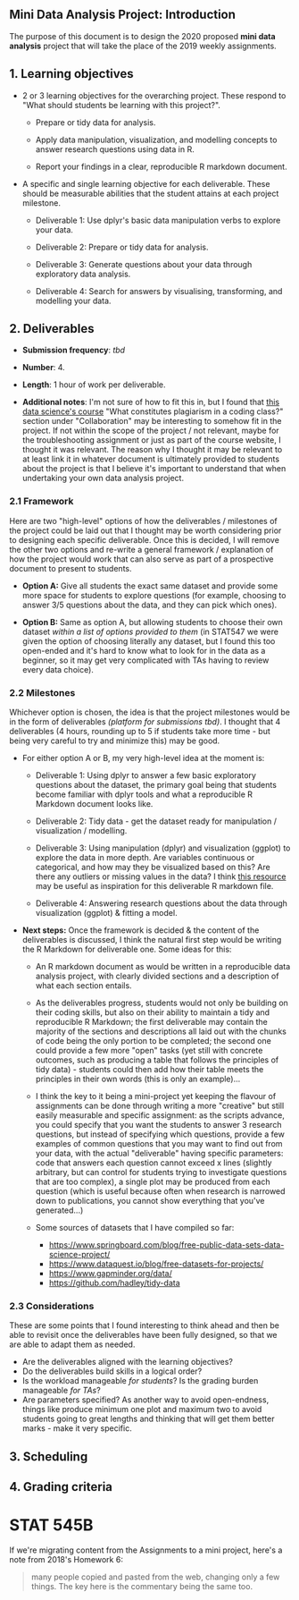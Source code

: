 ## Mini Data Analysis Project: Introduction

The purpose of this document is to design the 2020 proposed **mini data analysis** project that will take the place of the 2019 weekly assignments.

## 1. Learning objectives

+ 2 or 3 learning objectives for the overarching project. These respond to "What should students be learning with this project?".

  + Prepare or tidy data for analysis.
  
  + Apply data manipulation, visualization, and modelling concepts to answer research questions using data in R.
  
  + Report your findings in a clear, reproducible R markdown document.
  
+ A specific and single learning objective for each deliverable. These should be measurable abilities that the student attains at each project milestone.

  + Deliverable 1: Use dplyr's basic data manipulation verbs to explore your data.
  
  + Deliverable 2: Prepare or tidy data for analysis.
  
  + Deliverable 3: Generate questions about your data through exploratory data analysis.
  
  + Deliverable 4: Search for answers by visualising, transforming, and modelling your data.
  
## 2. Deliverables

+ **Submission frequency**: *tbd*

+ **Number**: 4.

+ **Length**: 1 hour of work per deliverable. 

+ **Additional notes**: I'm not sure of how to fit this in, but I found that [this data science's course](http://www.andrew.cmu.edu/user/achoulde/94842/) "What constitutes plagiarism in a coding class?" section under "Collaboration" may be interesting to somehow fit in the project. If not within the scope of the project / not relevant, maybe for the troubleshooting assignment or just as part of the course website, I thought it was relevant. The reason why I thought it may be relevant to at least link it in whatever document is ultimately provided to students about the project is that I believe it's important to understand that when undertaking your own data analysis project.

### 2.1 Framework

Here are two "high-level" options of how the deliverables / milestones of the project could be laid out that I thought may be worth considering prior to designing each specific deliverable. Once this is decided, I will remove the other two options and re-write a general framework / explanation of how the project would work that can also serve as part of a prospective document to present to students.

+ **Option A:** Give all students the exact same dataset and provide some more space for students to explore questions (for example, choosing to answer 3/5 questions about the data, and they can pick which ones).

+ **Option B:** Same as option A, but allowing students to choose their own dataset *within a list of options provided to them* (in STAT547 we were given the option of choosing literally any dataset, but I found this too open-ended and it's hard to know what to look for in the data as a beginner, so it may get very complicated with TAs having to review every data choice).

### 2.2 Milestones

Whichever option is chosen, the idea is that the project milestones would be in the form of deliverables *(platform for submissions tbd)*. I thought that 4 deliverables (4 hours, rounding up to 5 if students take more time - but being very careful to try and minimize this) may be good.

+ For either option A or B, my very high-level idea at the moment is:
  
  + Deliverable 1: Using dplyr to answer a few basic exploratory questions about the dataset, the primary goal being that students become familiar with dplyr tools and what a reproducible R Markdown document looks like. 
  
  + Deliverable 2: Tidy data - get the dataset ready for manipulation / visualization / modelling.
  
  + Deliverable 3: Using manipulation (dplyr) and visualization (ggplot) to explore the data in more depth. Are variables continuous or categorical, and how may they be visualized based on this? Are there any outliers or missing values in the data? I think [this resource](https://r4ds.had.co.nz/exploratory-data-analysis.html#questions) may be useful as inspiration for this deliverable R markdown file.
  
  + Deliverable 4: Answering research questions about the data through visualization (ggplot) & fitting a model. 
  
+ **Next steps:** Once the framework is decided & the content of the deliverables is discussed, I think the natural first step would be writing the R Markdown for deliverable one. Some ideas for this:
  
  + An R markdown document as would be written in a reproducible data analysis project, with clearly divided sections and a description of what each section entails.
  
  + As the deliverables progress, students would not only be building on their coding skills, but also on their ability to maintain a tidy and reproducible R Markdown; the first deliverable may contain the majority of the sections and descriptions all laid out with the chunks of code being the only portion to be completed; the second one could provide a few more "open" tasks (yet still with concrete outcomes, such as producing a table that follows the principles of tidy data) - students could then add how their table meets the principles in their own words (this is only an example)...
  
  + I think the key to it being a mini-project yet keeping the flavour of assignments can be done through writing a more "creative" but still easily measurable and specific assignment: as the scripts advance, you could specify that you want the students to answer 3 research questions, but instead of specifying which questions, provide a few examples of common questions that you may want to find out from your data, with the actual "deliverable" having specific parameters: code that answers each question cannot exceed x lines (slightly arbitrary, but can control for students trying to investigate questions that are too complex), a single plot may be produced from each question (which is useful because often when research is narrowed down to publications, you cannot show everything that you've generated...)
  
  + Some sources of datasets that I have compiled so far:
  
    + https://www.springboard.com/blog/free-public-data-sets-data-science-project/
    + https://www.dataquest.io/blog/free-datasets-for-projects/
    + https://www.gapminder.org/data/
    + https://github.com/hadley/tidy-data
    
### 2.3 Considerations

These are some points that I found interesting to think ahead and then be able to revisit once the deliverables have been fully designed, so that we are able to adapt them as needed.

+ Are the deliverables aligned with the learning objectives?
+ Do the deliverables build skills in a logical order?
+ Is the workload manageable *for students*? Is the grading burden manageable *for TAs*?
+ Are parameters specified? As another way to avoid open-endness, things like produce minimum one plot and maximum two to avoid students going to great lengths and thinking that will get them better marks - make it very specific. 

## 3. Scheduling

## 4. Grading criteria

# STAT 545B

If we're migrating content from the Assignments to a mini project, here's a note from 2018's Homework 6:

> many people copied and pasted from the web, changing only a few things. The key here is the commentary being the same too.

